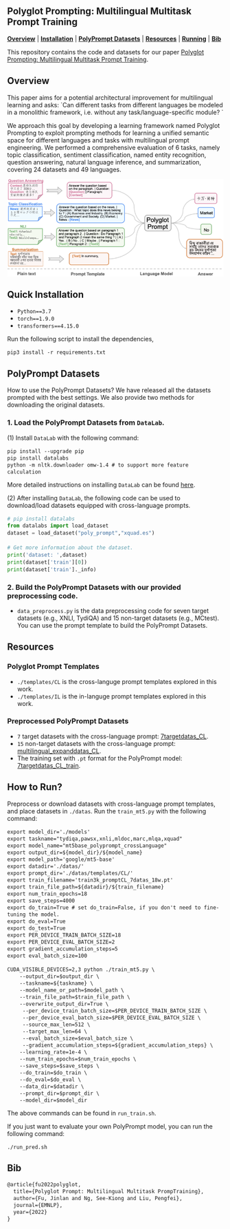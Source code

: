 ## Polyglot Prompting: Multilingual Multitask Prompt Training
<!-- [**Overview**](https://hub.fastgit.org/jinlanfu/Polyglot_Prompt#overview) |  -->
[**Overview**](#1) | 
[**Installation**](https://hub.fastgit.org/neulab/SpanNER#how-to-run) |
[**PolyPrompt Datasets**](https://hub.fastgit.org/neulab/SpanNER#demo) | 
[**Resources**](https://hub.fastgit.org/neulab/SpanNER#overview) | 
[**Running**](https://hub.fastgit.org/neulab/SpanNER#how-to-run) |
[**Bib**](https://hub.fastgit.org/neulab/SpanNER#bib)


This repository contains the code and datasets for our paper [Polyglot Prompting: Multilingual Multitask Prompt Training](https://arxiv.org/pdf/2204.14264.pdf).

<h2 id="1"> Overview </h2>
This paper aims for a potential architectural improvement for multilingual learning and asks: `Can different tasks from different languages be modeled in a monolithic framework, i.e. without any task/language-specific module? `

We approach this goal by developing a learning framework named Polyglot Prompting to exploit prompting methods for learning a unified semantic space for different languages and tasks with multilingual prompt engineering.
We performed a comprehensive evaluation of $6$ tasks, namely topic classification, sentiment classification, named entity recognition, question answering, natural language inference, and summarization, covering $24$ datasets and $49$ languages.  

<div  align="center">
 <img src="pic/polyprompt_frame.png" width = "700" alt="d" align=center />
</div>



## Quick Installation

- `Python==3.7`
- `torch==1.9.0`
- `transformers==4.15.0`

Run the following script to install the dependencies,
```
pip3 install -r requirements.txt
```


## PolyPrompt Datasets

How to use the PolyPrompt Datasets?
We have released all the datasets prompted with the best settings. We also provide two methods for downloading the original datasets.

### 1. Load the PolyPrompt Datasets from `DataLab`.

(1) Install `DataLab` with the following command:

```
pip install --upgrade pip
pip install datalabs
python -m nltk.downloader omw-1.4 # to support more feature calculation
```

More detailed instructions on installing `DataLab` can be found [here](https://github.com/ExpressAI/DataLab).


(2) After installing `DataLab`, the following code can be used to download/load datasets equipped with cross-language prompts.


```python
# pip install datalabs
from datalabs import load_dataset
dataset = load_dataset("poly_prompt","xquad.es")

# Get more information about the dataset.
print('dataset: ',dataset)
print(dataset['train'][0])
print(dataset['train']._info)
```
 
### 2. Build the PolyPrompt Datasets with our provided preprocessing code.

- `data_preprocess.py` is the data preprocessing code for seven target datasets (e.g., XNLI, TydiQA) and 15 non-target datasets (e.g., MCtest). You can use the prompt template to build the PolyPrompt Datasets.



## Resources

### Polyglot Prompt Templates
- `./templates/CL` is the cross-languge prompt templates explored in this work.
- `./templates/IL` is the in-languge prompt templates explored in this work.

### Preprocessed PolyPrompt Datasets
-  `7` target datasets with the cross-language prompt: [7targetdatas_CL](https://drive.google.com/file/d/19-87LAn-cSZnLhltBp2hEMkHDQIwKC3b/view?usp=share_link).
-  `15` non-target datasets with the cross-language prompt: [multilingual_expanddatas_CL](https://drive.google.com/file/d/1IrG6iCncyVO3l5dRvfJE4ifblafGhyg9/view?usp=sharing).
- The training set with `.pt` format for the PolyPrompt model: [7targetdatas_CL_train](https://drive.google.com/file/d/1NagSJf6f-cYk4Y7AOHWcsLU0laBZyccO/view?usp=share_link).


## How to Run?

Preprocess or download datasets with cross-language prompt templates, and place datasets in `./datas`.
Run the `train_mt5.py` with the following command:
```
export model_dir='./models'
export taskname="tydiqa,pawsx,xnli,mldoc,marc,mlqa,xquad"
export model_name="mt5base_polyprompt_crossLanguage"
export output_dir=${model_dir}/${model_name}
export model_path='google/mt5-base'
export datadir='./datas/'
export prompt_dir='./datas/templates/CL/'
export train_filename='train3k_promptCL_7datas_18w.pt'
export train_file_path=${datadir}/${train_filename}
export num_train_epochs=18
export save_steps=4000
export do_train=True # set do_train=False, if you don't need to fine-tuning the model.
export do_eval=True
export do_test=True
export PER_DEVICE_TRAIN_BATCH_SIZE=18
export PER_DEVICE_EVAL_BATCH_SIZE=2
export gradient_accumulation_steps=5
export eval_batch_size=100

CUDA_VISIBLE_DEVICES=2,3 python ./train_mt5.py \
    --output_dir=$output_dir \
    --taskname=${taskname} \
    --model_name_or_path=$model_path \
    --train_file_path=$train_file_path \
    --overwrite_output_dir=True \
     --per_device_train_batch_size=$PER_DEVICE_TRAIN_BATCH_SIZE \
     --per_device_eval_batch_size=$PER_DEVICE_EVAL_BATCH_SIZE \
     --source_max_len=512 \
     --target_max_len=64 \
     --eval_batch_size=$eval_batch_size \
     --gradient_accumulation_steps=${gradient_accumulation_steps} \
    --learning_rate=1e-4 \
    --num_train_epochs=$num_train_epochs \
    --save_steps=$save_steps \
    --do_train=$do_train \
    --do_eval=$do_eval \
    --data_dir=$datadir \
    --prompt_dir=$prompt_dir \
    --model_dir=$model_dir
```

The above commands can be found in `run_train.sh`.



If you just want to evaluate your own PolyPrompt model, you can run the following command:
```
./run_pred.sh
```



## Bib

```
@article{fu2022polyglot,
  title={Polyglot Prompt: Multilingual Multitask PrompTraining},
  author={Fu, Jinlan and Ng, See-Kiong and Liu, Pengfei},
  journal={EMNLP},
  year={2022}
}
```










